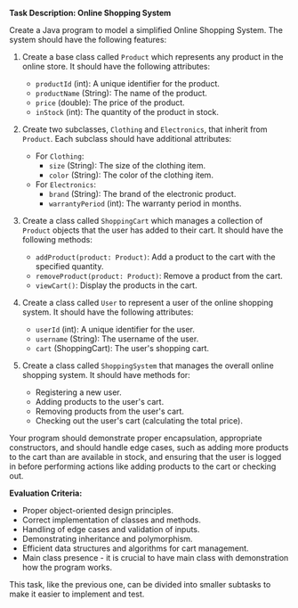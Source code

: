 **Task Description: Online Shopping System**

Create a Java program to model a simplified Online Shopping System. The system should have the following features:

1. Create a base class called `Product` which represents any product in the online store. It should have the following attributes:
    - `productId` (int): A unique identifier for the product.
    - `productName` (String): The name of the product.
    - `price` (double): The price of the product.
    - `inStock` (int): The quantity of the product in stock.

2. Create two subclasses, `Clothing` and `Electronics`, that inherit from `Product`. Each subclass should have additional attributes:
    - For `Clothing`:
        - `size` (String): The size of the clothing item.
        - `color` (String): The color of the clothing item.
    - For `Electronics`:
        - `brand` (String): The brand of the electronic product.
        - `warrantyPeriod` (int): The warranty period in months.

3. Create a class called `ShoppingCart` which manages a collection of `Product` objects that the user has added to their cart. It should have the following methods:
    - `addProduct(product: Product)`: Add a product to the cart with the specified quantity.
    - `removeProduct(product: Product)`: Remove a product from the cart.
    - `viewCart()`: Display the products in the cart.

4. Create a class called `User` to represent a user of the online shopping system. It should have the following attributes:
    - `userId` (int): A unique identifier for the user.
    - `username` (String): The username of the user.
    - `cart` (ShoppingCart): The user's shopping cart.

5. Create a class called `ShoppingSystem` that manages the overall online shopping system. It should have methods for:
    - Registering a new user.
    - Adding products to the user's cart.
    - Removing products from the user's cart.
    - Checking out the user's cart (calculating the total price).

Your program should demonstrate proper encapsulation, appropriate constructors, and should handle edge cases, such as adding more products to the cart than are available in stock, and ensuring that the user is logged in before performing actions like adding products to the cart or checking out.

**Evaluation Criteria:**
- Proper object-oriented design principles.
- Correct implementation of classes and methods.
- Handling of edge cases and validation of inputs.
- Demonstrating inheritance and polymorphism.
- Efficient data structures and algorithms for cart management.
- Main class presence - it is crucial to have main class with demonstration how the program works.

This task, like the previous one, can be divided into smaller subtasks to make it easier to implement and test.